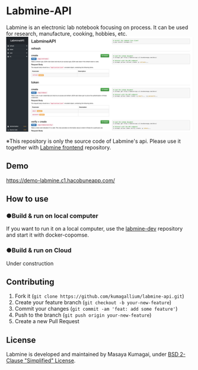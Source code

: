 # Labmine-API
Labmine is an electronic lab notebook focusing on process.
It can be used for research, manufacture, cooking, hobbies, etc.
<img width="1180" alt="vpd-image" src="doc/images/LabmineAPI.png">

※This repository is only the source code of Labmine's api.
Please use it together with <a href="https://github.com/kumagallium/labmine-front">Labmine frontend</a> repository.

## Demo 
https://demo-labmine.c1.hacobuneapp.com/

## How to use
### ●Build & run on local computer
If you want to run it on a local computer, use the <a href="https://github.com/kumagallium/labmine-dev">labmine-dev</a> repository and start it with docker-copomse.

### ●Build & run on Cloud
Under construction

## Contributing
1. Fork it (`git clone https://github.com/kumagallium/labmine-api.git`)
2. Create your feature branch (`git checkout -b your-new-feature`)
3. Commit your changes (`git commit -am 'feat: add some feature'`)
4. Push to the branch (`git push origin your-new-feature`)
5. Create a new Pull Request

## License
Labmine is developed and maintained by Masaya Kumagai, under [BSD 2-Clause "Simplified" License](LICENSE.txt).